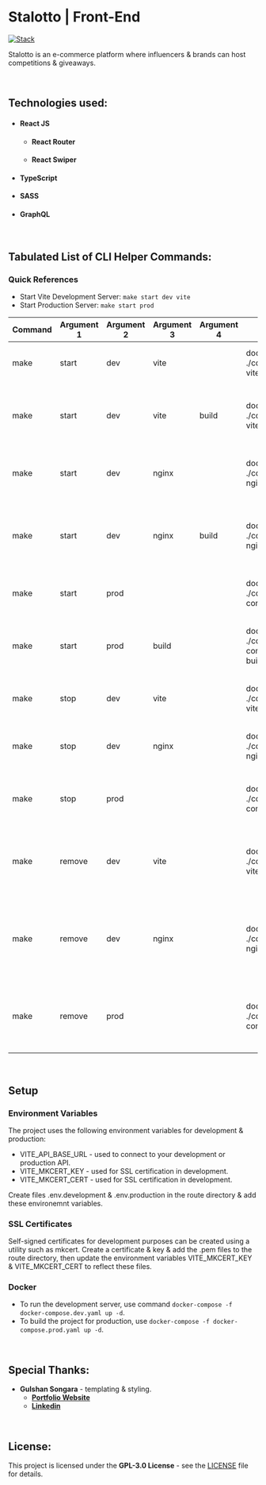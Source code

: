 # Stalotto | Front-End
[![Stack](https://skillicons.dev/icons?i=react,graphql,git,github,aws,docker)](https://skillicons.dev)

Stalotto is an e-commerce platform where influencers & brands can host competitions & giveaways.

<br/>

## Technologies used:

- #### **React JS**
  - #### **React Router**
  - #### **React Swiper**
- #### **TypeScript**
- #### **SASS**
- #### **GraphQL**

<br/>


## Tabulated List of CLI Helper Commands:

### Quick References
- Start Vite Development Server: `make start dev vite`
- Start Production Server: `make start prod`

| Command | Argument 1 | Argument 2 | Argument 3 | Argument 4 | Command | Function |
| ---- | ---- | ---- | ---- | ---- | ---- | ---- |
| make | start | dev | vite |  | docker-compose -f ./compose/compose.dev-vite.yaml up -d | starts running vite development server |
| make | start | dev | vite | build | docker-compose -f ./compose/compose.dev-vite.yaml up -d –build | starts running vite development server & rebuilds images |
| make | start | dev | nginx |  | docker-compose -f ./compose/compose.dev-nginx.yaml up -d | starts running nginx development server |
| make | start | dev | nginx | build | docker-compose -f ./compose/compose.dev-nginx.yaml up -d –build | starts running nginx development server & rebuilds images |
| make | start | prod |  |  | docker-compose -f ./compose/docker-compose.yaml up -d | starts running production nginx server |
| make | start | prod | build |  | docker-compose -f ./compose/docker-compose.yaml up -d –build | starts running production server & rebuilds containers |
| make | stop | dev | vite |  | docker-compose -f ./compose/compose.dev-vite.yaml stop | stops running vite development server |
| make | stop | dev | nginx |  | docker-compose -f ./compose/compose.dev-nginx.yaml stop | stops running nginx development server |
| make | stop | prod |  |  | docker-compose -f ./compose/docker-compose.yaml stop | stops running nginx production server |
| make | remove | dev | vite |  | docker-compose -f ./compose/compose.dev-vite.yaml down | stops running vite development server & removes containers in group |
| make | remove | dev | nginx |  | docker-compose -f ./compose/compose.dev-nginx.yaml down | stops running nginx development server & removes containers in group |
| make | remove | prod |  |  | docker-compose -f ./compose/docker-compose.yaml down | stops running production server & removes containers in group |
<br/>

## Setup

### Environment Variables
The project uses the following environment variables for development & production:
- VITE_API_BASE_URL - used to connect to your development or production API.
- VITE_MKCERT_KEY - used for SSL certification in development.
- VITE_MKCERT_CERT - used for SSL certification in development.

Create files .env.development & .env.production in the route directory & add these environemnt variables.

### SSL Certificates
Self-signed certificates for development purposes can be created using a utility such as mkcert. Create a certificate & key & add the .pem files to the route directory, then update the environment variables VITE_MKCERT_KEY & VITE_MKCERT_CERT to reflect these files.

### Docker
- To run the development server, use command `docker-compose -f docker-compose.dev.yaml up -d`.
- To build the project for production, use `docker-compose -f docker-compose.prod.yaml up -d`.

<br />

## Special Thanks:

- **Gulshan Songara** - templating & styling.
  - **[Portfolio Website](https://gulshansongara.netlify.app)**
  - **[Linkedin](https://www.linkedin.com/in/gulshan-songara/)**

<br/>

## License:

This project is licensed under the  **GPL-3.0 License** - see the [LICENSE](LICENSE.md) file for details.
